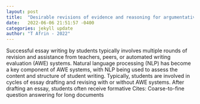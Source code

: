 ```yaml
---
layout: post
title:  "Desirable revisions of evidence and reasoning for argumentative writing"
date:   2022-06-06 21:51:57 -0400
categories: jekyll update
author: "T Afrin - 2022"
---
```

Successful essay writing by students typically involves multiple rounds of revision and assistance from teachers, peers, or automated writing evaluation (AWE) systems. Natural language processing (NLP) has become a key component of AWE systems, with NLP being used to assess the content and structure of student writing. Typically, students are involved in cycles of essay drafting and revising with or without AWE systems. After drafting an essay, students often receive formative  Cites: Coarse-to-fine question answering for long documents